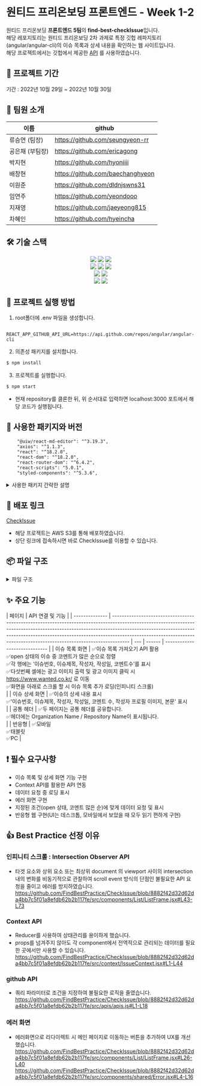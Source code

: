# 원티드 프리온보딩 프론트엔드 - Week 1-2

원티드 프리온보딩 **프론트엔드 5팀**의 **find-best-checkIssue**입니다.<br>
해당 레포지토리는 원티드 프리온보딩 2차 과제로 특정 깃헙 레파지토리(angular/angular-cli)의 이슈 목록과 상세 내용을 확인하는 웹 사이트입니다.<br>
해당 프로젝트에서는 깃헙에서 제공한 [API]('https://api.github.com/repos/angular/angular-cli/issues') 를 사용하였습니다.

## 📅 프로젝트 기간

기간 : 2022년 10월 29일 ~ 2022년 10월 30일

## 👥 팀원 소개

| 이름            | github                           |
| --------------- | -------------------------------- |
| 류승연 (팀장)   | https://github.com/seungyeon-rr  |
| 공은채 (부팀장) | https://github.com/ericagong     |
| 박지현          | https://github.com/hyoniiii      |
| 배창현          | https://github.com/baechanghyeon |
| 이원준          | https://github.com/dldnjswns31   |
| 임연주          | https://github.com/yeondooo      |
| 지재영          | https://github.com/jaeyeong815   |
| 차혜인          | https://github.com/hyeincha      |

## 🛠 기술 스택

<div align=center> 
  <img src="https://img.shields.io/badge/html5-E34F26?style=for-the-badge&logo=html5&logoColor=white"> 
  <img src="https://img.shields.io/badge/css-1572B6?style=for-the-badge&logo=css3&logoColor=white"> 
  <img src="https://img.shields.io/badge/javascript-F7DF1E?style=for-the-badge&logo=javascript&logoColor=black"> 
  <br>

  <img src="https://img.shields.io/badge/react-61DAFB?style=for-the-badge&logo=react&logoColor=black"> 
  <img src="https://img.shields.io/badge/axios-5A29E4?style=for-the-badge&logo=axios&logoColor=white"> 
  <img src="https://img.shields.io/badge/styled_components-DB7093?style=for-the-badge&logo=styled-components&logoColor=white"> 
  <br>
  
  <img src="https://img.shields.io/badge/vs_code-007ACC?style=for-the-badge&logo=visualstudiocode&logoColor=white">
  <img src="https://img.shields.io/badge/react_router_dom-CA4245?style=for-the-badge&logo=reactrouter&logoColor=white">
  <br>
  
  <img src="https://img.shields.io/badge/github-181717?style=for-the-badge&logo=github&logoColor=white">
  <img src="https://img.shields.io/badge/git-F05032?style=for-the-badge&logo=git&logoColor=white">
  <br>
</div>

## 🏁 프로젝트 실행 방법

1. root폴더에 .env 파일을 생성합니다.

```
  REACT_APP_GITHUB_API_URL=https://api.github.com/repos/angular/angular-cli
```

2. 의존성 패키지를 설치합니다.

```zsh
$ npm install
```

3. 프로젝트를 실행합니다.

```zsh
$ npm start
```

- 현재 repository를 클론한 뒤, 위 순서대로 입력하면 localhost:3000 포트에서 해당 코드가 실행됩니다.

## 🔰 사용한 패키지와 버전

```
    "@uiw/react-md-editor": "^3.19.3",
    "axios": "^1.1.3",
    "react": "^18.2.0",
    "react-dom": "^18.2.0",
    "react-router-dom": "^6.4.2",
    "react-scripts": "5.0.1",
    "styled-components": "^5.3.6",
```

<details>
<summary>사용한 패키지 간략한 설명</summary>
<div markdown="1">
- react-md-editor: 마크다운 렌더링 라이브러리<br>
- axios : 서버와 비동기 통신<br>
- styled-components : 스타일 적용<br>
- react-router-dom : 라우터 적용<br>
- eslint : 팀원간 코드 컨벤션 통일<br>
- prettier : 팀원간 코드 포맷 통일<br>
- husky : Git Hooks 적용<br>
</div>
</details>

## 🔗 배포 링크

[CheckIssue](https://pre-onboarding-7th-1-2-5.vercel.app/)

- 해당 프로젝트는 AWS S3를 통해 배포하였습니다.
- 상단 링크에 접속하시면 바로 CheckIssue를 이용할 수 있습니다.

## 📦 파일 구조

<details>
<summary>파일 구조</summary>
<div markdown="1">

```
📦src
 ┣ 📂apis
 ┃ ┣ 📜apis.js - api 모듈
 ┃ ┗ 📜instance.js - axios 인스턴스 생성
 ┣ 📂components
 ┃ ┣ 📂Detail
 ┃ ┃ ┣ 📜DetailFrame.jsx - DetailPage 레이아웃
 ┃ ┃ ┣ 📜IssueContent.jsx - Markdown 레이아웃
 ┃ ┃ ┗ 📜IssueInfo.jsx - Issue 상세 정보
 ┃ ┣ 📂List
 ┃ ┃ ┣ 📜List.jsx - List 모듈
 ┃ ┃ ┗ 📜ListFrame.jsx - ListPage 목록 & 무한스크롤링
 ┃ ┗ 📂shared
 ┃ ┃ ┣ 📜Advertisement.jsx - 광고 배너 컴포넌트
 ┃ ┃ ┣ 📜Error.jsx - 에러 컴포넌트
 ┃ ┃ ┣ 📜Header.jsx
 ┃ ┃ ┣ 📜NotFound.jsx - 에러 컴포넌트(404)
 ┃ ┃ ┗ 📜Spinner.jsx - 로딩 컴포넌트
 ┣ 📂context
 ┃ ┗ 📜IssueContext.jsx - ContextAPI store
 ┣ 📂pages
 ┃ ┣ 📜DetailPage.jsx
 ┃ ┣ 📜ErrorPage.jsx
 ┃ ┣ 📜ListPage.jsx
 ┃ ┗ 📜NotFoundPage.jsx
 ┣ 📂styles
 ┃ ┗ 📜GlobalStyle.jsx - 전역 스타일
 ┣ 📜App.js
 ┣ 📜Router.jsx
 ┗ 📜index.js
```

</div>
</details>

## ✨ 주요 기능

| 페이지         | API 연결 및 기능                                                                                                                                                                                                                                                                                                                |
| -------------- | ------------------------------------------------------------------------------------------------------------------------------------------------------------------------------------------------------------------------------------------------------------------------------------------------------------------------------- | --- | ------ | ----------------------------- |
| 이슈 목록 화면 | ✅이슈 목록 가져오기 API 활용<br> ✅open 상태의 이슈 중 코멘트가 많은 순으로 정렬<br> ✅각 행에는 ‘이슈번호, 이슈제목, 작성자, 작성일, 코멘트수’를 표시<br>✅다섯번째 셀에는 광고 이미지 출력 및 광고 이미지 클릭 시 https://www.wanted.co.kr/ 로 이동<br>✅화면을 아래로 스크롤 할 시 이슈 목록 추가 로딩(인피니티 스크롤)<br> |
| 이슈 상세 화면 | ✅이슈의 상세 내용 표시<br>✅‘이슈번호, 이슈제목, 작성자, 작성일, 코멘트 수, 작성자 프로필 이미지, 본문' 표시<br>                                                                                                                                                                                                               |
| 공통 헤더      | ✅두 페이지는 공통 헤더를 공유합니다.<br>✅헤더에는 Organization Name / Repository Name이 표시됩니다.<br>                                                                                                                                                                                                                       |     | 반응형 | ✅모바일<br>✅태블릿 <br>✅PC |

## ❗️ 필수 요구사항

- 이슈 목록 및 상세 화면 기능 구현
- Context API를 활용한 API 연동
- 데이터 요청 중 로딩 표시
- 에러 화면 구현
- 지정된 조건(open 상태, 코멘트 많은 순)에 맞게 데이터 요청 및 표시
- 반응형 웹 구현(UI는 데스크톱, 모바일에서 보았을 때 모두 읽기 편하게 구현)

## 👍 Best Practice 선정 이유

### 인피니티 스크롤 : Intersection Observer API

- 타겟 요소와 상위 요소 또는 최상위 document 의 viewport 사이의 intersection 내의 변화를 비동기적으로 관찰하여 scroll event 방식의 단점인 불필요한 API 요청을 줄이고 에러를 방지하였습니다.
  https://github.com/FindBestPractice/CheckIssue/blob/8882f42d32d62da4bb7c5f01a8efdb62b2b117fe/src/components/List/ListFrame.jsx#L43-L73

### Context API

- Reducer를 사용하여 상태관리를 용이하게 했습니다.
- props를 넘겨주지 않아도 각 component에서 전역적으로 관리되는 데이터를 필요한 곳에서만 사용할 수 있습니다.
  https://github.com/FindBestPractice/CheckIssue/blob/8882f42d32d62da4bb7c5f01a8efdb62b2b117fe/src/context/IssueContext.jsx#L1-L44

### github API

- 쿼리 파라미터로 조건을 지정하여 불필요한 로직을 줄였습니다.
  https://github.com/FindBestPractice/CheckIssue/blob/8882f42d32d62da4bb7c5f01a8efdb62b2b117fe/src/apis/apis.js#L1-L18

### 에러 화면

- 에러화면으로 리다이렉트 시 메인 페이지로 이동하는 버튼을 추가하여 UX를 개선했습니다.
  https://github.com/FindBestPractice/CheckIssue/blob/8882f42d32d62da4bb7c5f01a8efdb62b2b117fe/src/components/List/ListFrame.jsx#L26-L40
  https://github.com/FindBestPractice/CheckIssue/blob/8882f42d32d62da4bb7c5f01a8efdb62b2b117fe/src/components/shared/Error.jsx#L4-L16
